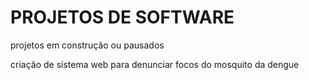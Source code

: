 # PROJETOS DE SOFTWARE
 projetos em construção ou pausados

criação de sistema web para denunciar focos do mosquito da dengue